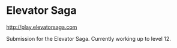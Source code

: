 # Elevator Saga #
http://play.elevatorsaga.com

Submission for the Elevator Saga. Currently working up to level 12.